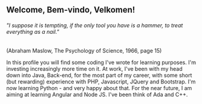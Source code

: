 ## Welcome, Bem-vindo, Velkomen!

<h6> "I suppose it is tempting, if the only tool you have is a hammer, to treat everything as a nail." </h6> 
<p>(Abraham Maslow, The Psychology of Science, 1966, page 15)</p>

In this profile you will find some coding I've wrote for learning purposes. I'm investing increasingly more time on it. At work, I've been with my head down into Java, Back-end, for the most part of my career, with some short (but rewarding) experience with PHP, Javascript, JQuery and Bootstrap. I'm now learning Python - and very happy about that. For the near future, I am aiming at learning Angular and Node JS. I've been think of Ada and C++.

<!--
**farlonsouto/farlonsouto** is a ✨ _special_ ✨ repository because its `README.md` (this file) appears on your GitHub profile.
-->
